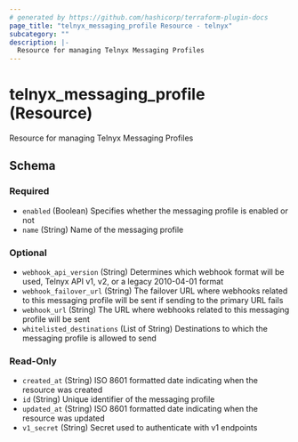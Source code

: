 ```yaml
---
# generated by https://github.com/hashicorp/terraform-plugin-docs
page_title: "telnyx_messaging_profile Resource - telnyx"
subcategory: ""
description: |-
  Resource for managing Telnyx Messaging Profiles
---
```


# telnyx_messaging_profile (Resource)

Resource for managing Telnyx Messaging Profiles



<!-- schema generated by tfplugindocs -->
## Schema

### Required

- `enabled` (Boolean) Specifies whether the messaging profile is enabled or not
- `name` (String) Name of the messaging profile

### Optional

- `webhook_api_version` (String) Determines which webhook format will be used, Telnyx API v1, v2, or a legacy 2010-04-01 format
- `webhook_failover_url` (String) The failover URL where webhooks related to this messaging profile will be sent if sending to the primary URL fails
- `webhook_url` (String) The URL where webhooks related to this messaging profile will be sent
- `whitelisted_destinations` (List of String) Destinations to which the messaging profile is allowed to send

### Read-Only

- `created_at` (String) ISO 8601 formatted date indicating when the resource was created
- `id` (String) Unique identifier of the messaging profile
- `updated_at` (String) ISO 8601 formatted date indicating when the resource was updated
- `v1_secret` (String) Secret used to authenticate with v1 endpoints
